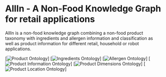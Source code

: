 
# AllIn - A Non-Food Knowledge Graph for retail applications

AllIn is a non-food knowledge graph combining a non-food product taxonomy with ingredients and allergen information and classification as well as product information for different retail, household or robot applications.

[![Product Ontology](/WebGraph/ProductTaxonomy.owl)]
[![Ingredients Ontology](/WebGraph/Ingredients.owl)]
[![Allergen Ontology](/WebGraph/Allergen.owl)]
[![Product Information Ontology](/WebGraph/ProductInfo.owl)]
[![Product Dimensions Ontology](/WebGraph/ProductDimensions.owl)]
[![Product Location Ontology](/WebGraph/ProductToShelf.owl)]
